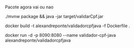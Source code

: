 Pacote agora vai ou nao

./mvnw package && java -jar target/validarCpf.jar

docker build -t alexandreponte/validadorcpfjava -f Dockerfile .


docker run -d -p 8090:8080 --name validador-cpf-java alexandreponte/validadorcpfjava
